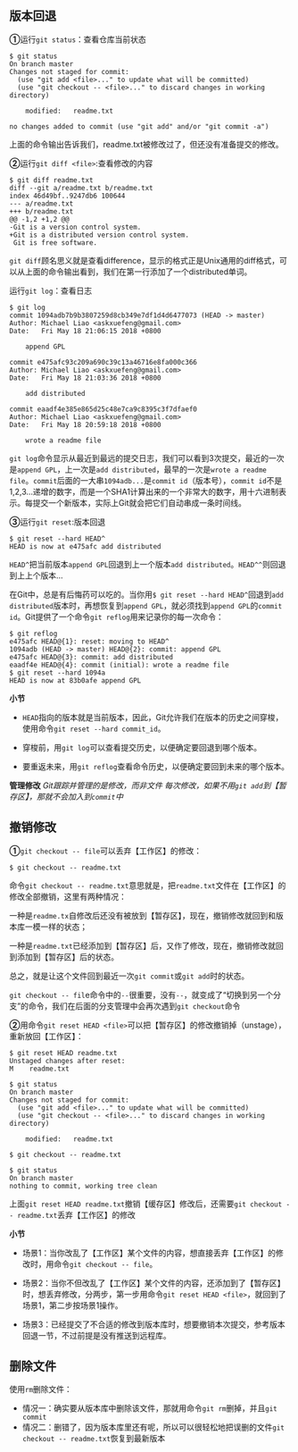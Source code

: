 ## 版本回退 ##
**①**运行`git status`：查看仓库当前状态
```
$ git status
On branch master
Changes not staged for commit:
  (use "git add <file>..." to update what will be committed)
  (use "git checkout -- <file>..." to discard changes in working directory)

    modified:   readme.txt

no changes added to commit (use "git add" and/or "git commit -a")
```
上面的命令输出告诉我们，readme.txt被修改过了，但还没有准备提交的修改。

**②**运行`git diff <file>`:查看修改的内容
```
$ git diff readme.txt 
diff --git a/readme.txt b/readme.txt
index 46d49bf..9247db6 100644
--- a/readme.txt
+++ b/readme.txt
@@ -1,2 +1,2 @@
-Git is a version control system.
+Git is a distributed version control system.
 Git is free software.
```
`git diff`顾名思义就是查看difference，显示的格式正是Unix通用的diff格式，可以从上面的命令输出看到，我们在第一行添加了一个distributed单词。

运行`git log`：查看日志
```
$ git log
commit 1094adb7b9b3807259d8cb349e7df1d4d6477073 (HEAD -> master)
Author: Michael Liao <askxuefeng@gmail.com>
Date:   Fri May 18 21:06:15 2018 +0800

    append GPL

commit e475afc93c209a690c39c13a46716e8fa000c366
Author: Michael Liao <askxuefeng@gmail.com>
Date:   Fri May 18 21:03:36 2018 +0800

    add distributed

commit eaadf4e385e865d25c48e7ca9c8395c3f7dfaef0
Author: Michael Liao <askxuefeng@gmail.com>
Date:   Fri May 18 20:59:18 2018 +0800

    wrote a readme file
```
`git log`命令显示从最近到最远的提交日志，我们可以看到3次提交，最近的一次是`append GPL`，上一次是`add distributed`，最早的一次是`wrote a readme file`。`commit`后面的一大串`1094adb...`是`commit id`（版本号），`commit id`不是1,2,3...递增的数字，而是一个SHA1计算出来的一个非常大的数字，用十六进制表示。每提交一个新版本，实际上Git就会把它们自动串成一条时间线。

**③**运行`git reset`:版本回退
```
$ git reset --hard HEAD^
HEAD is now at e475afc add distributed
```
`HEAD^`把当前版本`append GPL`回退到上一个版本`add distributed`。`HEAD^^`则回退到上上个版本...

在Git中，总是有后悔药可以吃的。当你用`$ git reset --hard HEAD^`回退到`add distributed`版本时，再想恢复到`append GPL`，就必须找到`append GPL`的`commit id`。Git提供了一个命令`git reflog`用来记录你的每一次命令：
```
$ git reflog
e475afc HEAD@{1}: reset: moving to HEAD^
1094adb (HEAD -> master) HEAD@{2}: commit: append GPL
e475afc HEAD@{3}: commit: add distributed
eaadf4e HEAD@{4}: commit (initial): wrote a readme file
$ git reset --hard 1094a
HEAD is now at 83b0afe append GPL
```
**小节**
+ `HEAD`指向的版本就是当前版本，因此，Git允许我们在版本的历史之间穿梭，使用命令`git reset --hard commit_id`。

+ 穿梭前，用`git log`可以查看提交历史，以便确定要回退到哪个版本。

+ 要重返未来，用`git reflog`查看命令历史，以便确定要回到未来的哪个版本。

**管理修改**
*Git跟踪并管理的是修改，而非文件*
*每次修改，如果不用`git add`到【暂存区】，那就不会加入到`commit`中*

## 撤销修改 ##

**①**`git checkout -- file`可以丢弃【工作区】的修改：
```
$ git checkout -- readme.txt
```
命令`git checkout -- readme.txt`意思就是，把`readme.txt`文件在【工作区】的修改全部撤销，这里有两种情况：

一种是`readme.tx`自修改后还没有被放到【暂存区】，现在，撤销修改就回到和版本库一模一样的状态；

一种是`readme.txt`已经添加到【暂存区】后，又作了修改，现在，撤销修改就回到添加到【暂存区】后的状态。

总之，就是让这个文件回到最近一次`git commit`或`git add`时的状态。

`git checkout -- fil`e命令中的`--`很重要，没有`--`，就变成了“切换到另一个分支”的命令，我们在后面的分支管理中会再次遇到`git checkout`命令

**②**用命令`git reset HEAD <file>`可以把【暂存区】的修改撤销掉（unstage），重新放回【工作区】：
```
$ git reset HEAD readme.txt
Unstaged changes after reset:
M    readme.txt

$ git status
On branch master
Changes not staged for commit:
  (use "git add <file>..." to update what will be committed)
  (use "git checkout -- <file>..." to discard changes in working directory)

    modified:   readme.txt

$ git checkout -- readme.txt

$ git status
On branch master
nothing to commit, working tree clean
```
上面`git reset HEAD readme.txt`撤销【缓存区】修改后，还需要`git checkout -- readme.txt`丢弃【工作区】的修改

**小节**
+ 场景1：当你改乱了【工作区】某个文件的内容，想直接丢弃【工作区】的修改时，用命令`git checkout -- file`。

+ 场景2：当你不但改乱了【工作区】某个文件的内容，还添加到了【暂存区】时，想丢弃修改，分两步，第一步用命令`git reset HEAD <file>`，就回到了场景1，第二步按场景1操作。

+ 场景3：已经提交了不合适的修改到版本库时，想要撤销本次提交，参考版本回退一节，不过前提是没有推送到远程库。

## 删除文件 ##

使用`rm`删除文件：
+ 情况一：确实要从版本库中删除该文件，那就用命令`git rm`删掉，并且`git commit`
+ 情况二：删错了，因为版本库里还有呢，所以可以很轻松地把误删的文件`git checkout -- readme.txt`恢复到最新版本